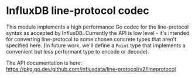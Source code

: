 # InfluxDB line-protocol codec

This module implements a high performance Go codec for the line-protocol syntax as accepted by InfluxDB.
Currently the API is low level - it's intended for converting line-protocol to some chosen concrete
types that aren't specified here. (In future work, we'll define a `Point` type that implements a convenient
but less performant type to encode or decode).

The API documentation is here: https://pkg.go.dev/github.com/influxdata/line-protocol/v2/lineprotocol
